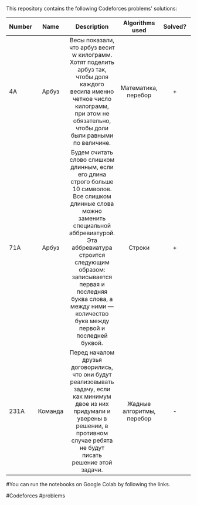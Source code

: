 This repository contains the following Codeforces problems' solutions:

| Number        | Name                             | Description                                    |  Algorithms used        |  Solved?   |  Online Notebook |  
| ------------- |:--------------------------------:|:----------------------------------------------:|:-----------------------:|:----------:|-----------------:| 
|  4A           |      Арбуз                     |  Весы показали, что арбуз весит w килограмм. Хотят поделить арбуз так, чтобы доля каждого весила именно четное число килограмм, при этом не обязательно, чтобы доли были равными по величине.     | Математика, перебор        | + |  [My Notebook](https://colab.research.google.com/github/BISH0808/Codeforces-problems/blob/main/4A_Arbuz.ipynb#scrollTo=bnKNvx_ETmK_)
|  71A           |      Арбуз                     |  Будем считать слово слишком длинным, если его длина строго больше 10 символов. Все слишком длинные слова можно заменить специальной аббревиатурой. Эта аббревиатура строится следующим образом: записывается первая и последняя буква слова, а между ними — количество букв между первой и последней буквой.    | Строки        | + |  [My Notebook](https://colab.research.google.com/github/BISH0808/Codeforces-problems/blob/main/Slishkom_dlinnie_slova.ipynb#scrollTo=9QkerNnwCD7y)
|  231A           |      Команда                    |  Перед началом друзья договорились, что они будут реализовывать задачу, если как минимум двое из них придумали и уверены в решении, в противном случае ребята не будут писать решение этой задачи.     | Жадные алгоритмы, перебор       | - | [My Notebook](https://colab.research.google.com/github/BISH0808/Codeforces-problems/blob/main/Problems_in_process/231A_Komanda.ipynb)




#You can run the notebooks on Google Colab by following the links.


 #Codeforces #problems

